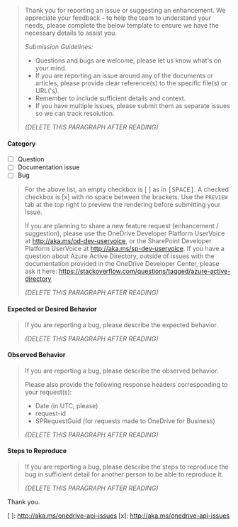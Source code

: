 > Thank you for reporting an issue or suggesting an enhancement. We appreciate your feedback - to help the team to understand your needs, please complete the below template to ensure we have the necessary details to assist you.
>
> _Submission Guidelines:_
> - Questions and bugs are welcome, please let us know what's on your mind.
> - If you are reporting an issue around any of the documents or articles, please provide clear reference(s) to the specific file(s) or URL('s).
> - Remember to include sufficient details and context.
> - If you have multiple issues, please submit them as separate issues so we can track resolution.
>
> _(DELETE THIS PARAGRAPH AFTER READING)_
>

#### Category
- [ ] Question
- [ ] Documentation issue
- [ ] Bug

> For the above list, an empty checkbox is [ ] as in <kbd>[</kbd><kbd>SPACE</kbd><kbd>]</kbd>. A checked checkbox is [x] with no space between the brackets. Use the `PREVIEW` tab at the top right to preview the rendering before submitting your issue.
>
> If you are planning to share a new feature request (enhancement / suggestion), please use the OneDrive Developer Platform UserVoice at http://aka.ms/od-dev-uservoice, or the SharePoint Developer Platform UserVoice at http://aka.ms/sp-dev-uservoice.
> If you have a question about Azure Active Directory, outside of issues with the documentation provided in the OneDrive Developer Center, please ask it here: https://stackoverflow.com/questions/tagged/azure-active-directory
>
> _(DELETE THIS PARAGRAPH AFTER READING)_
>

#### Expected or Desired Behavior

> If you are reporting a bug, please describe the expected behavior.
>
> _(DELETE THIS PARAGRAPH AFTER READING)_
>

#### Observed Behavior

> If you are reporting a bug, please describe the observed behavior.
>
> Please also provide the following response headers corresponding to your request(s):
> - Date (in UTC, please)
> - request-id
> - SPRequestGuid (for requests made to OneDrive for Business)
>
> _(DELETE THIS PARAGRAPH AFTER READING)_
>

#### Steps to Reproduce

> If you are reporting a bug, please describe the steps to reproduce the bug in sufficient detail for another person to be able to reproduce it.
>
> _(DELETE THIS PARAGRAPH AFTER READING)_
>

Thank you.

[ ]: http://aka.ms/onedrive-api-issues
[x]: http://aka.ms/onedrive-api-issues